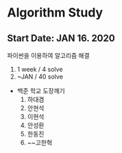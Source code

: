 # Algorithm Study
## Start Date: JAN 16. 2020
파이썬을 이용하여 알고리즘 해결

1. 1 week / 4 solve
2. ~JAN / 40 solve


- 백준 학교 도장깨기
  1. 하대겸
  2. 안현석
  3. 이현석
  4. 안성환
  5. 한동진
  6. ~~고한혁
